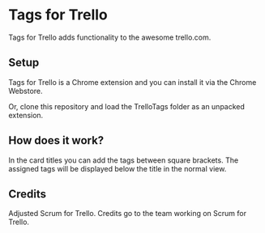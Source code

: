 Tags for Trello
===========

Tags for Trello adds functionality to the awesome trello.com.

Setup
-----

Tags for Trello is a Chrome extension and you can install it via the Chrome Webstore.

Or, clone this repository and load the TrelloTags folder as an unpacked extension.

How does it work?
-----------------
In the card titles you can add the tags between square brackets. The assigned tags will be 
displayed below the title in the normal view.

Credits
-------
Adjusted Scrum for Trello. Credits go to the team working on Scrum for Trello.